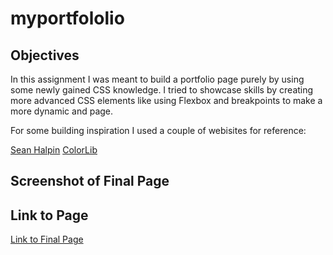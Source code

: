 # myportfololio

## Objectives

In this assignment I was meant to build a portfolio page purely by using some newly gained CSS knowledge. I tried to showcase skills by creating more advanced CSS elements like using Flexbox and breakpoints to make a more dynamic and page.

For some building inspiration I used a couple of webisites for reference:

[Sean Halpin](https://www.seanhalpin.design/)
[ColorLib](https://preview.colorlib.com/#alime)


## Screenshot of Final Page

## Link to Page

[Link to Final Page](https://victorini1.github.io/myportfololio/)